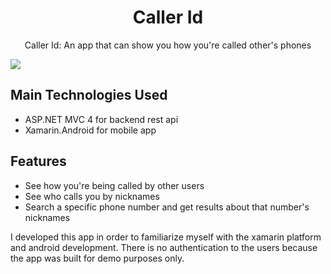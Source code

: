 <h1 align="center">Caller Id</h1>
<p align="center">Caller Id: An app that can show you how you're called other's phones</p>
<img src="https://raw.githubusercontent.com/Hops44/caller-id/master/Screenshot.jpg"/>

## Main Technologies Used
* ASP.NET MVC 4 for backend rest api
* Xamarin.Android for mobile app

## Features
* See how you're being called by other users
* See who calls you by nicknames
* Search a specific phone number and get results about that number's nicknames

I developed this app in order to familiarize myself with the xamarin platform and android development.
There is no authentication to the users because the app was built for demo purposes only.
